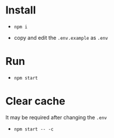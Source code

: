 # Install

- `npm i`

- copy and edit the `.env.example` as `.env`

# Run

- `npm start`

# Clear cache

It may be required after changing the `.env`

- `npm start -- -c`
